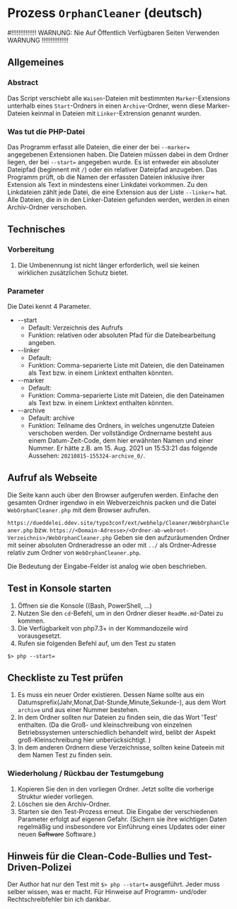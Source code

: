 # Prozess `OrphanCleaner` (deutsch)
#!!!!!!!!!!!!!! WARNUNG: Nie Auf Öffentlich Verfügbaren Seiten Verwenden WARNUNG !!!!!!!!!!!!!!!

## Allgemeines
### Abstract
Das Script verschiebt alle `Waisen`-Dateien mit bestimmten `Marker`-Extensions unterhalb eines `Start`-Ordners in einen `Archive`-Ordner, wenn diese Marker-Dateien keinmal in Dateien mit `Linker`-Extrension genannt wurden.

### Was tut die PHP-Datei
Das Programm erfasst alle Dateien, die einer der bei `--marker=` angegebenen Extensionen haben.
Die Dateien müssen dabei in dem Ordner liegen, der bei `--start=` angegeben wurde. Es ist entweder ein absoluter Dateipfad (beginnent mit `/`) oder ein relativer Dateipfad anzugeben.
Das Programm prüft, ob die Namen der erfassten Dateien inklusive ihrer Extension als Text in mindestens einer Linkdatei vorkommen. Zu den Linkdateien zählt jede Datei, die eine Extension aus der Liste `--linker=` hat.
Alle Dateien, die in in den Linker-Dateien gefunden werden, werden in einen Archiv-Ordner verschoben.

## Technisches
### Vorbereitung
1. Die Umbenennung ist nicht länger erforderlich, weil sie keinen wirklichen zusätzlichen Schutz bietet.  
### Parameter
Die Datei kennt 4 Parameter.
* --start
  * Default: Verzeichnis des Aufrufs
  * Funktion: relativen oder absoluten Pfad für die Dateibearbeitung angeben.
* --linker
    * Default:
    * Funktion: Comma-separierte Liste mit Dateien, die den Dateinamen als Text bzw. in einem Linktext enthalten könnten.
* --marker
    * Default:
    * Funktion: Comma-separierte Liste mit Dateien, die den Dateinamen als Text bzw. in einem Linktext enthalten könnten.
* --archive
    * Default: archive
    * Funktion: Teilname des Ordners, in welches ungenutzte Dateien verschoben werden.
      Der vollständige Ordnername besteht aus einem Datum-Zeit-Code, dem hier erwähnten Namen und einer Nummer.
      Er hätte z.B. am 15. Aug. 2021 un 15:53:21 das folgende Aussehen: `20210815-155324-archive_0/`.

## Aufruf als Webseite
Die Seite kann auch über den Browser aufgerufen werden.
Einfache den gesamten Ordner irgendwo in ein Webverzeichnis packen und die Datei `WebOrphanCleaner.php` mit dem Browser aufrufen.

`https://dueddelei.ddev.site/typo3conf/ext/webhelp/Cleaner/WebOrphanCleaner.php`
bzw. `https://<Domain-Adresse>/<Ordner-ab-webroot-Verzeichnis>/WebOrphanCleaner.php`
Geben sie den aufzuräumenden Ordner mit seiner absoluten Ordneradresse an oder mit `../` als Ordner-Adresse relativ zum Ordner von ``WebOrphanCleaner.php``.  

Die Bedeutung der Eingabe-Felder ist analog wie oben beschrieben.    

## Test in Konsole starten
1. Öffnen sie die Konsole ((Bash, PowerShell, ...)
2. Nutzen Sie den `cd`-Befehl, um in den Ordner dieser `ReadMe.md`-Datei zu kommen.
3. Die Verfügbarkeit von php7.3+ in der Kommandozeile wird vorausgesetzt.
4. Rufen sie folgenden Befehl auf, um den Test zu staten
```
$> php --start=
```
## Checkliste zu Test prüfen
1. Es muss ein neuer Order existieren. Dessen Name sollte aus ein Datumsprefix(Jahr,Monat,Dat-Stunde,Minute,Sekunde-), aus dem  Wort `archive` und aus einer Nummer bestehen.
2. In dem Ordner sollten nur Dateien zu finden sein, die das Wort 'Test' enthalten.
   (Da die Groß- und kleinschreibung von einzelnen Betriebssystemen unterschiedlich behandelt wird, belibt der Aspekt groß-Kleinschreibung hier unberücksichtigt. )
3. In dem anderen Ordnern diese Verzeichnisse, sollten keine Dateein mit dem Namen Test zu finden sein.

### Wiederholung / Rückbau der Testumgebung
1. Kopieren Sie den in den vorliegen Ordner.
   Jetzt sollte die vorherige Struktur wieder vorliegen.
2. Löschen sie den Archiv-Ordner.
3. Starten sie den Test-Prozess erneut. Die Eingabe der verschiedenen Parameter erfolgt auf eigenen Gefahr.
   (Sichern sie ihre wichtigen Daten regelmäßig und insbesondere vor Einführung eines Updates oder einer neuen ~~Saftware~~ Software.)

## Hinweis für die Clean-Code-Bullies und Test-Driven-Polizei
Der Author hat nur den Test mit ``$> php --start=`` ausgeführt.
Jeder muss selber wissen, was er macht.
Für Hinweise auf Programm- und/oder Rechtschreibfehler bin ich dankbar.

